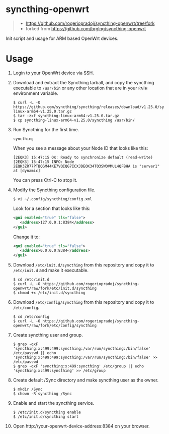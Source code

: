# syncthing-openwrt

> - https://github.com/rogeriopradoj/syncthing-openwrt/tree/fork
> - forked from https://github.com/brglng/syncthing-openwrt

Init script and usage for ARM based OpenWrt devices.

Usage
=====

1. Login to your OpenWrt device via SSH.

2. Download and extract the Syncthing tarball, and copy the syncthing
   executable to `/usr/bin` or any other location that are in your `PATH`
   environment variable.
   ```shell
   $ curl -L -O https://github.com/syncthing/syncthing/releases/download/v1.25.0/syncthing-linux-arm64-v1.25.0.tar.gz
   $ tar -zxf syncthing-linux-arm64-v1.25.0.tar.gz
   $ cp syncthing-linux-arm64-v1.25.0/syncthing /usr/bin/
   ```

3. Run Syncthing for the first time.
   ```shell
   syncthing
   ```
   When you see a message about your Node ID that looks like this:
   ```
   [2EQK3] 15:47:15 OK: Ready to synchronize default (read-write)
   [2EQK3] 15:47:15 INFO: Node 2EQK3ZR77PTBQGM44KE7VQIQG7ICXJDEOK34TO3SWOVMUL4QFBHA is "server1" at [dynamic]
   ```
   You can press Ctrl-C to stop it.

4. Modify the Syncthing configuration file.
   ```shell
   $ vi ~/.config/syncthing/config.xml
   ```
   Look for a section that looks like this:
   ```xml
   <gui enabled="true" tls="false">
      <address>127.0.0.1:8384</address>
   </gui>
   ```
   Change it to:
   ```xml
   <gui enabled="true" tls="false">
      <address>0.0.0.0:8384</address>
   </gui>
   ```

5. Download `/etc/init.d/syncthing` from this repository and copy it to
   `/etc/init.d` and make it executable.
   ```shell
   $ cd /etc/init.d
   $ curl -L -O https://github.com/rogeriopradoj/syncthing-openwrt/raw/fork/etc/init.d/syncthing
   $ chmod +x /etc/init.d/syncthing
   ```
6. Download `/etc/config/syncthing` from this repository and copy it to
   `/etc/config`.
   ```shell
   $ cd /etc/config
   $ curl -L -O https://github.com/rogeriopradoj/syncthing-openwrt/raw/fork/etc/config/syncthing
   ```

7. Create syncthing user and group.
   ```shell
   $ grep -qxF 'syncthing:x:499:499:syncthing:/var/run/syncthing:/bin/false' /etc/passwd || echo 'syncthing:x:499:499:syncthing:/var/run/syncthing:/bin/false' >> /etc/passwd
   $ grep -qxF 'syncthing:x:499:syncthing' /etc/group || echo 'syncthing:x:499:syncthing' >> /etc/group
   ```

8. Create default /Sync directory and make syncthing user as the owner.
   ```shell
   $ mkdir /Sync
   $ chown -R syncthing /Sync
   ```

9. Enable and start the syncthing service.
   ```shell
   $ /etc/init.d/syncthing enable
   $ /etc/init.d/syncthing start
   ```

10. Open http://your-openwrt-device-address:8384 on your browser.
